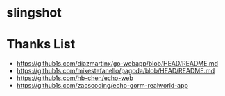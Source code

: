 # slingshot

# Thanks List
- https://github1s.com/diazmartinx/go-webapp/blob/HEAD/README.md
- https://github1s.com/mikestefanello/pagoda/blob/HEAD/README.md
- https://github1s.com/hb-chen/echo-web
- https://github1s.com/zacscoding/echo-gorm-realworld-app
